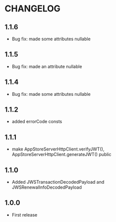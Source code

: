 # CHANGELOG

## 1.1.6
- Bug fix: made some attributes nullable

## 1.1.5
- Bug fix: made an attribute nullable

## 1.1.4
- Bug fix: made some attributes nullable

## 1.1.2
- added errorCode consts

## 1.1.1
- make AppStoreServerHttpClient.verifyJWT(), AppStoreServerHttpClient.generateJWT() public

## 1.1.0
- Added JWSTransactionDecodedPayload and JWSRenewalInfoDecodedPayload

## 1.0.0
- First release